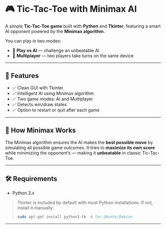 # 🎮 Tic-Tac-Toe with Minimax AI

A simple **Tic-Tac-Toe game** built with **Python** and **Tkinter**, featuring a smart AI opponent powered by the **Minimax algorithm**.

You can play in two modes:
- 🧠 **Play vs AI** — challenge an unbeatable AI
- 👥 **Multiplayer** — two players take turns on the same device

---

## 🚀 Features

- ✅ Clean GUI with Tkinter
- ✅ Intelligent AI using Minimax algorithm
- ✅ Two game modes: AI and Multiplayer
- ✅ Detects win/draw states
- ✅ Option to restart or quit after each game

---

## 🧠 How Minimax Works

The Minimax algorithm ensures the AI makes the **best possible move** by simulating all possible game outcomes. It tries to **maximize its own score** while minimizing the opponent’s — making it **unbeatable** in classic Tic-Tac-Toe.

---

## 🛠️ Requirements

- Python 3.x

> Tkinter is included by default with most Python installations. If not, install it manually:
> ```bash
> sudo apt-get install python3-tk  # for Ubuntu/Debian
> ```

---

